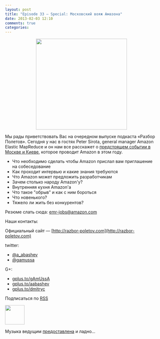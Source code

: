 ```yaml
---
layout: post
title: "Episode 33 — Special: Московский вояж Амазона"
date: 2013-02-03 12:10
comments: true
categories: 
---
```


<div class="separator" style="clear: both; text-align: center;">
<a href="https://raw.github.com/razbor-poletov/razbor-poletov.github.com/source/source/images/razbor_33_text.jpg" imageanchor="1" style="margin-left: 1em; margin-right: 1em;"><img border="0" height="300" src="https://raw.github.com/razbor-poletov/razbor-poletov.github.com/source/source/images/razbor_33_text.jpg" width="300" /></a></div>

Мы рады приветствовать Вас на очередном выпуске подкаста «Разбор Полетов». Сегодня у нас в гостях Peter Sirota, general manager Amazon Elastic MapReduce и он нам все расскажет о [предстоящем событии в Москве и Киеве](http://awsmoscow2013.s3-website-us-east-1.amazonaws.com/), которое проводит Amazon в этом году.

- Что необходимо сделать чтобы Amazon прислал вам приглашение на собеседование
- Как проходит интервью и какие знания требуются
- Что Amazon может предложить разработчикам
- Зачем столько народу Amazon'у?
- Внутренняя кухня Amazon'а
- Что такое "обрыв" и как с ним бороться
- Что новенького?
- Тяжело ли жить без конкурентов?

Резюме слать сюда: [emr-jobs@amazon.com](mailto:emr-jobs@amazon.com)

Наши контакты:

Официальный сайт — [http://razbor-poletov.com](http://razbor-poletov.com)

twitter: 

 * [@a_abashev](https://twitter.com/#!/a_abashev) 
 * [@gamussa](https://twitter.com/#!/gamussa)

G+:

 * [gplus.to/gAmUssA](http://gplus.to/gAmUssA) 
 * [gplus.to/aabashev](http://gplus.to/aabashev) 
 * [gplus.to/dmitryc](http://gplus.to/dmitryc)

<!-- player goes here-->

<audio preload="none">
  <source src="http://traffic.libsyn.com/razborpoletov/razbor_33.mp3" type="audio/mp3" />
  Your browser does not support the audio tag.
</audio>

Подписаться по [RSS](http://feeds.feedburner.com/razbor-podcast)

<!-- episode file link goes here-->
<a href="http://traffic.libsyn.com/razborpoletov/razbor_33.mp3" imageanchor="1" style="clear: left; margin-bottom: 1em; margin-left: auto; margin-right: 2em;"><img border="0" height="64" src="http://2.bp.blogspot.com/-qkfh8Q--dks/T0gixAMzuII/AAAAAAAAHD0/O5LbF3vvBNQ/s200/1330127522_mp3.png" width="64" /></a>

Музыка ведущим [предоставлена](http://www.audiobank.fm/single-music/27/111/More-And-Less/) и ладно...